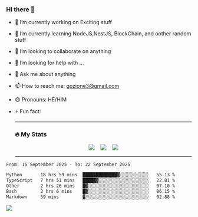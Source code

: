 ### Hi there 👋

<!--
**charlieScript/charlieScript** is a ✨ _special_ ✨ repository because its `README.md` (this file) appears on your GitHub profile.

Here are some ideas to get you started: -->

- 🔭 I’m currently working on Exciting stuff
- 🌱 I’m currently learning NodeJS,NestJS, BlockChain, and oother random stuff
- 👯 I’m looking to collaborate on anything
- 🤔 I’m looking for help with ...
- 💬 Ask me about anything
- 📫 How to reach me: gozione3@gmail.com
- 😄 Pronouns: HE/HIM
- ⚡ Fun fact:


  ---

  ### :fire: My Stats

  <div id="stats" align="center">
  <img src="http://github-readme-streak-stats.herokuapp.com?user=charlieScript&theme=dark&date_format=M%20j%5B%2C%20Y%5D" />&nbsp;&nbsp;&nbsp;
  <img src="https://github-readme-stats.vercel.app/api/top-langs/?username=charlieScript&layout=compact&theme=vision-friendly-dark"/>&nbsp;&nbsp;&nbsp;
  <img src="https://github-readme-stats.vercel.app/api?username=charlieScript&show_icons=true&theme=radical"/>
  </div>

  ---



<!--START_SECTION:waka-->

```txt
From: 15 September 2025 - To: 22 September 2025

Python       18 hrs 59 mins  █████████████▓░░░░░░░░░░░   55.13 %
TypeScript   7 hrs 51 mins   █████▓░░░░░░░░░░░░░░░░░░░   22.81 %
Other        2 hrs 26 mins   █▓░░░░░░░░░░░░░░░░░░░░░░░   07.10 %
Bash         2 hrs 6 mins    █▓░░░░░░░░░░░░░░░░░░░░░░░   06.15 %
Markdown     59 mins         ▓░░░░░░░░░░░░░░░░░░░░░░░░   02.88 %
```

<!--END_SECTION:waka-->
![](https://komarev.com/ghpvc/?username=charlieScript)
